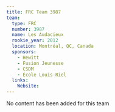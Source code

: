 ```yaml
---
title: FRC Team 3987
team:
  type: FRC
  number: 3987
  name: Les Audacieux
  rookie_year: 2012
  location: Montréal, QC, Canada
  sponsors:
    - Hewitt
    - Fusion Jeunesse
    - CSDM
    - École Louis-Riel
  links:
    Website: 
---
```

No content has been added for this team